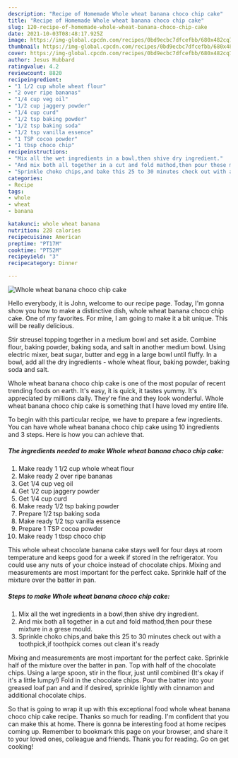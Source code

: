 ```yaml
---
description: "Recipe of Homemade Whole wheat banana choco chip cake"
title: "Recipe of Homemade Whole wheat banana choco chip cake"
slug: 120-recipe-of-homemade-whole-wheat-banana-choco-chip-cake
date: 2021-10-03T08:48:17.925Z
image: https://img-global.cpcdn.com/recipes/0bd9ecbc7dfcefbb/680x482cq70/whole-wheat-banana-choco-chip-cake-recipe-main-photo.jpg
thumbnail: https://img-global.cpcdn.com/recipes/0bd9ecbc7dfcefbb/680x482cq70/whole-wheat-banana-choco-chip-cake-recipe-main-photo.jpg
cover: https://img-global.cpcdn.com/recipes/0bd9ecbc7dfcefbb/680x482cq70/whole-wheat-banana-choco-chip-cake-recipe-main-photo.jpg
author: Jesus Hubbard
ratingvalue: 4.2
reviewcount: 8820
recipeingredient:
- "1 1/2 cup whole wheat flour"
- "2 over ripe bananas"
- "1/4 cup veg oil"
- "1/2 cup jaggery powder"
- "1/4 cup curd"
- "1/2 tsp baking powder"
- "1/2 tsp baking soda"
- "1/2 tsp vanilla essence"
- "1 TSP cocoa powder"
- "1 tbsp choco chip"
recipeinstructions:
- "Mix all the wet ingredients in a bowl,then shive dry ingredient."
- "And mix both all together in a cut and fold mathod,then pour these mixture in a grese mould."
- "Sprinkle choko chips,and bake this 25 to 30 minutes check out with a toothpick,if toothpick comes out clean it&#39;s ready"
categories:
- Recipe
tags:
- whole
- wheat
- banana

katakunci: whole wheat banana 
nutrition: 228 calories
recipecuisine: American
preptime: "PT17M"
cooktime: "PT52M"
recipeyield: "3"
recipecategory: Dinner

---
```



![Whole wheat banana choco chip cake](https://img-global.cpcdn.com/recipes/0bd9ecbc7dfcefbb/680x482cq70/whole-wheat-banana-choco-chip-cake-recipe-main-photo.jpg)

Hello everybody, it is John, welcome to our recipe page. Today, I'm gonna show you how to make a distinctive dish, whole wheat banana choco chip cake. One of my favorites. For mine, I am going to make it a bit unique. This will be really delicious.

Stir streusel topping together in a medium bowl and set aside. Combine flour, baking powder, baking soda, and salt in another medium bowl. Using electric mixer, beat sugar, butter and egg in a large bowl until fluffy. In a bowl, add all the dry ingredients - whole wheat flour, baking powder, baking soda and salt.

Whole wheat banana choco chip cake is one of the most popular of recent trending foods on earth. It's easy, it is quick, it tastes yummy. It's appreciated by millions daily. They're fine and they look wonderful. Whole wheat banana choco chip cake is something that I have loved my entire life.


To begin with this particular recipe, we have to prepare a few ingredients. You can have whole wheat banana choco chip cake using 10 ingredients and 3 steps. Here is how you can achieve that.

<!--inarticleads1-->

##### The ingredients needed to make Whole wheat banana choco chip cake:

1. Make ready 1 1/2 cup whole wheat flour
1. Make ready 2 over ripe bananas
1. Get 1/4 cup veg oil
1. Get 1/2 cup jaggery powder
1. Get 1/4 cup curd
1. Make ready 1/2 tsp baking powder
1. Prepare 1/2 tsp baking soda
1. Make ready 1/2 tsp vanilla essence
1. Prepare 1 TSP cocoa powder
1. Make ready 1 tbsp choco chip


This whole wheat chocolate banana cake stays well for four days at room temperature and keeps good for a week if stored in the refrigerator. You could use any nuts of your choice instead of chocolate chips. Mixing and measurements are most important for the perfect cake. Sprinkle half of the mixture over the batter in pan. 

<!--inarticleads2-->

##### Steps to make Whole wheat banana choco chip cake:

1. Mix all the wet ingredients in a bowl,then shive dry ingredient.
1. And mix both all together in a cut and fold mathod,then pour these mixture in a grese mould.
1. Sprinkle choko chips,and bake this 25 to 30 minutes check out with a toothpick,if toothpick comes out clean it&#39;s ready


Mixing and measurements are most important for the perfect cake. Sprinkle half of the mixture over the batter in pan. Top with half of the chocolate chips. Using a large spoon, stir in the flour, just until combined (It&#39;s okay if it&#39;s a little lumpy!) Fold in the chocolate chips. Pour the batter into your greased loaf pan and and if desired, sprinkle lightly with cinnamon and additional chocolate chips. 

So that is going to wrap it up with this exceptional food whole wheat banana choco chip cake recipe. Thanks so much for reading. I'm confident that you can make this at home. There is gonna be interesting food at home recipes coming up. Remember to bookmark this page on your browser, and share it to your loved ones, colleague and friends. Thank you for reading. Go on get cooking!
